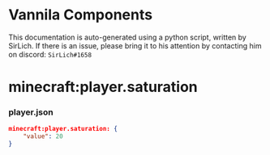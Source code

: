 # Vannila Components
This documentation is auto-generated using a python script, written by SirLich. If there is an issue, please bring it to his attention by contacting him on discord: `SirLich#1658`

# minecraft:player.saturation
### player.json
```JSON
minecraft:player.saturation: {
    "value": 20
}
```

